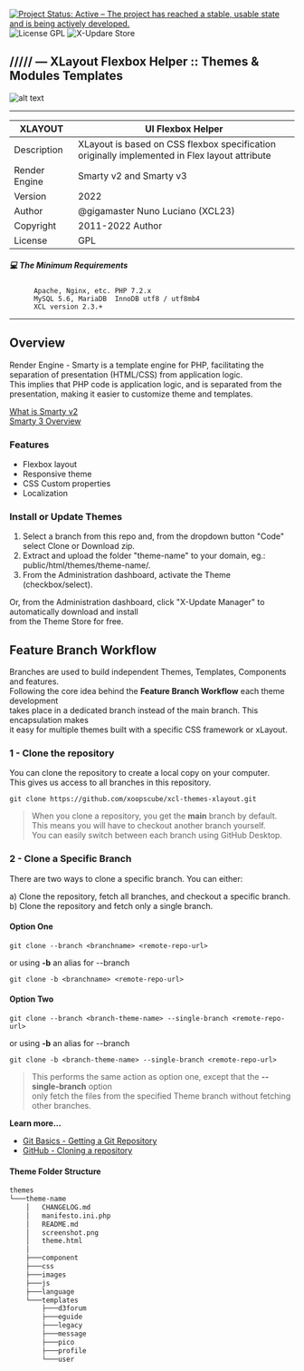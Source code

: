 [![Project Status: Active – The project has reached a stable, usable state and is being actively developed.](https://www.repostatus.org/badges/2.0.0/active.svg)](https://github.com/xoopscube/xcl)
![License GPL](https://img.shields.io/badge/License-GPL-green)
![X-Updare Store](https://img.shields.io/badge/X--Update%20Store-Pending-red)

## ///// — XLayout Flexbox Helper :: Themes & Modules Templates

![alt text](https://repository-images.githubusercontent.com/485308409/7da19feb-cc5b-43ae-bf66-6d8d24c9a2)
  

---

XLAYOUT | UI Flexbox Helper
------------ | -------------
Description | XLayout is based on CSS flexbox specification originally implemented in Flex layout attribute
Render Engine | Smarty v2 and Smarty v3
Version | 2022
Author | @gigamaster Nuno Luciano (XCL23)
Copyright | 2011-2022 Author
License | GPL


##### :computer: The Minimum Requirements



          Apache, Nginx, etc. PHP 7.2.x
          MySQL 5.6, MariaDB  InnoDB utf8 / utf8mb4
          XCL version 2.3.+



-----


## Overview   

Render Engine - Smarty is a template engine for PHP, facilitating the separation of presentation (HTML/CSS) from application logic.  
This implies that PHP code is application logic, and is separated from the presentation, making it easier to customize theme and templates.

[What is Smarty v2](https://www.smarty.net/docsv2/en/what.is.smarty.tpl)    
[Smarty 3 Overview](https://www.smarty.net/v3_overview)    


### Features


- Flexbox layout
- Responsive theme
- CSS Custom properties
- Localization    


### Install or Update Themes

1. Select a branch from this repo and, from the dropdown button "Code" select Clone or Download zip.  
2. Extract and upload the folder "theme-name" to your domain, eg.: public/html/themes/theme-name/*.*  
3. From the Administration dashboard, activate the Theme (checkbox/select).  
  
Or, from the Administration dashboard, click "X-Update Manager" to automatically download and install    
from the Theme Store for free.



## Feature Branch Workflow

Branches are used to build independent Themes, Templates, Components and features.  
Following the core idea behind the **Feature Branch Workflow** each theme development   
takes place in a dedicated branch instead of the main branch. This encapsulation makes   
it easy for multiple themes built with a specific CSS framework or xLayout.

### 1 - Clone the repository   

You can clone the repository to create a local copy on your computer.  
This gives us access to all branches in this repository.

``` 
git clone https://github.com/xoopscube/xcl-themes-xlayout.git
```

> When you clone a repository, you get the **main** branch by default.   
> This means you will have to checkout another branch yourself.   
> You can easily switch between each branch using GitHub Desktop.  



### 2 - Clone a Specific Branch

There are two ways to clone a specific branch. You can either:

a) Clone the repository, fetch all branches, and checkout a specific branch.
b) Clone the repository and fetch only a single branch.  

#### Option One  

``` 
git clone --branch <branchname> <remote-repo-url>
```

or using **-b** an alias for --branch

``` 
git clone -b <branchname> <remote-repo-url>
``` 

#### Option Two

``` 
git clone --branch <branch-theme-name> --single-branch <remote-repo-url>
``` 

or using **-b** an alias for --branch

``` 
git clone -b <branch-theme-name> --single-branch <remote-repo-url>
``` 

> This performs the same action as option one, except that the **--single-branch** option   
> only fetch the files from the specified Theme branch without fetching other branches.


**Learn more...**   
  
- [Git Basics - Getting a Git Repository](https://git-scm.com/book/en/v2/Git-Basics-Getting-a-Git-Repository)  
- [GitHub - Cloning a repository](https://docs.github.com/en/repositories/creating-and-managing-repositories/cloning-a-repository)  




#### Theme Folder Structure

```bash
themes
└───theme-name
    │   CHANGELOG.md
    │   manifesto.ini.php
    │   README.md
    │   screenshot.png
    │   theme.html
    │
    ├───component
    ├───css
    ├───images
    ├───js
    ├───language
    └───templates
        ├───d3forum
        ├───eguide
        ├───legacy
        ├───message
        ├───pico
        ├───profile
        └───user
```





